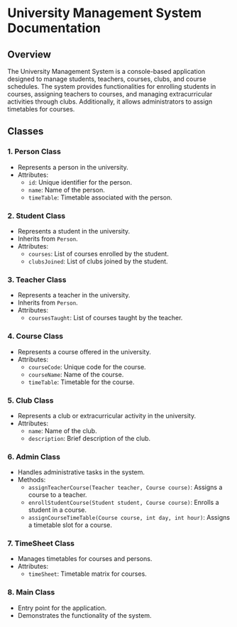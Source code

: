 # University Management System Documentation

## Overview
The University Management System is a console-based application designed to manage students, teachers, courses, clubs, and course schedules. The system provides functionalities for enrolling students in courses, assigning teachers to courses, and managing extracurricular activities through clubs. Additionally, it allows administrators to assign timetables for courses.

## Classes

### 1. **Person Class**
   - Represents a person in the university.
   - Attributes:
     - `id`: Unique identifier for the person.
     - `name`: Name of the person.
     - `timeTable`: Timetable associated with the person.

### 2. **Student Class**
   - Represents a student in the university.
   - Inherits from `Person`.
   - Attributes:
     - `courses`: List of courses enrolled by the student.
     - `clubsJoined`: List of clubs joined by the student.

### 3. **Teacher Class**
   - Represents a teacher in the university.
   - Inherits from `Person`.
   - Attributes:
     - `coursesTaught`: List of courses taught by the teacher.

### 4. **Course Class**
   - Represents a course offered in the university.
   - Attributes:
     - `courseCode`: Unique code for the course.
     - `courseName`: Name of the course.
     - `timeTable`: Timetable for the course.

### 5. **Club Class**
   - Represents a club or extracurricular activity in the university.
   - Attributes:
     - `name`: Name of the club.
     - `description`: Brief description of the club.

### 6. **Admin Class**
   - Handles administrative tasks in the system.
   - Methods:
     - `assignTeacherCourse(Teacher teacher, Course course)`: Assigns a course to a teacher.
     - `enrollStudentCourse(Student student, Course course)`: Enrolls a student in a course.
     - `assignCourseTimeTable(Course course, int day, int hour)`: Assigns a timetable slot for a course.

### 7. **TimeSheet Class**
   - Manages timetables for courses and persons.
   - Attributes:
     - `timeSheet`: Timetable matrix for courses.

### 8. **Main Class**
   - Entry point for the application.
   - Demonstrates the functionality of the system.
